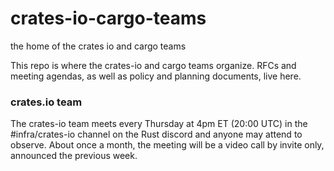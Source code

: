 # crates-io-cargo-teams
the home of the crates io and cargo teams

This repo is where the crates-io and cargo teams organize. RFCs and meeting agendas, as well as policy and planning documents, live here.

### crates.io team

The crates-io team meets every Thursday at 4pm ET (20:00 UTC) in the #infra/crates-io channel on the Rust discord and anyone may attend to observe. About once a month, the meeting will be a video call by invite only, announced the previous week.
